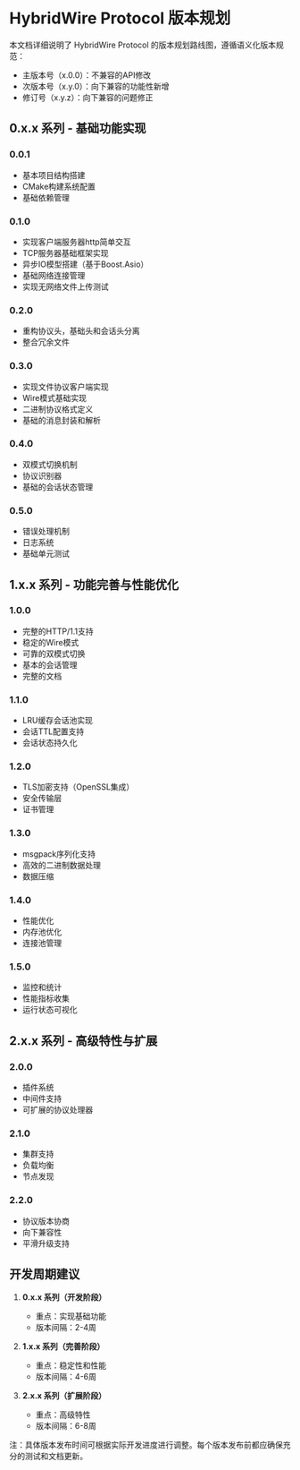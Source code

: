 # HybridWire Protocol 版本规划

本文档详细说明了 HybridWire Protocol 的版本规划路线图，遵循语义化版本规范：
- 主版本号（x.0.0）：不兼容的API修改
- 次版本号（x.y.0）：向下兼容的功能性新增
- 修订号（x.y.z）：向下兼容的问题修正

## 0.x.x 系列 - 基础功能实现

### 0.0.1
- 基本项目结构搭建
- CMake构建系统配置
- 基础依赖管理

### 0.1.0
- 实现客户端服务器http简单交互
- TCP服务器基础框架实现
- 异步IO模型搭建（基于Boost.Asio）
- 基础网络连接管理
- 实现无网络文件上传测试

### 0.2.0
- 重构协议头，基础头和会话头分离
- 整合冗余文件

### 0.3.0
- 实现文件协议客户端实现
- Wire模式基础实现
- 二进制协议格式定义
- 基础的消息封装和解析

### 0.4.0
- 双模式切换机制
- 协议识别器
- 基础的会话状态管理

### 0.5.0
- 错误处理机制
- 日志系统
- 基础单元测试

## 1.x.x 系列 - 功能完善与性能优化

### 1.0.0
- 完整的HTTP/1.1支持
- 稳定的Wire模式
- 可靠的双模式切换
- 基本的会话管理
- 完整的文档

### 1.1.0
- LRU缓存会话池实现
- 会话TTL配置支持
- 会话状态持久化

### 1.2.0
- TLS加密支持（OpenSSL集成）
- 安全传输层
- 证书管理

### 1.3.0
- msgpack序列化支持
- 高效的二进制数据处理
- 数据压缩

### 1.4.0
- 性能优化
- 内存池优化
- 连接池管理

### 1.5.0
- 监控和统计
- 性能指标收集
- 运行状态可视化

## 2.x.x 系列 - 高级特性与扩展

### 2.0.0
- 插件系统
- 中间件支持
- 可扩展的协议处理器

### 2.1.0
- 集群支持
- 负载均衡
- 节点发现

### 2.2.0
- 协议版本协商
- 向下兼容性
- 平滑升级支持

## 开发周期建议

1. **0.x.x 系列（开发阶段）**
   - 重点：实现基础功能
   - 版本间隔：2-4周

2. **1.x.x 系列（完善阶段）**
   - 重点：稳定性和性能
   - 版本间隔：4-6周

3. **2.x.x 系列（扩展阶段）**
   - 重点：高级特性
   - 版本间隔：6-8周

注：具体版本发布时间可根据实际开发进度进行调整。每个版本发布前都应确保充分的测试和文档更新。 